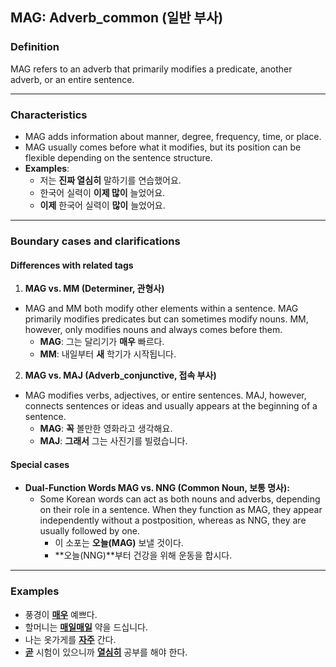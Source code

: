## MAG: Adverb_common (일반 부사)

### Definition
MAG refers to an adverb that primarily modifies a predicate, another adverb, or an entire sentence.

---

### Characteristics
- MAG adds information about manner, degree, frequency, time, or place.
- MAG usually comes before what it modifies, but its position can be flexible depending on the sentence structure.
- **Examples**:  
  - 저는 **진짜 열심히** 말하기를 연습했어요.
  - 한국어 실력이 **이제 많이** 늘었어요.
  - **이제** 한국어 실력이 **많이** 늘었어요.

---

### Boundary cases and clarifications  

#### Differences with related tags  
1. **MAG vs. MM (Determiner, 관형사)**  
  - MAG and MM both modify other elements within a sentence. MAG primarily modifies predicates but can sometimes modify nouns. MM, however, only modifies nouns and always comes before them.
    - **MAG**: 그는 달리기가 **매우** 빠르다.
    - **MM**: 내일부터 **새** 학기가 시작됩니다. 

2. **MAG vs. MAJ (Adverb_conjunctive, 접속 부사)**  
  - MAG modifies verbs, adjectives, or entire sentences. MAJ, however, connects sentences or ideas and usually appears at the beginning of a sentence.
    - **MAG**: **꼭** 볼만한 영화라고 생각해요. 
    - **MAJ**: **그래서** 그는 사진기를 빌렸습니다. 

#### Special cases  
- **Dual-Function Words MAG vs. NNG (Common Noun, 보통 명사):**  
  - Some Korean words can act as both nouns and adverbs, depending on their role in a sentence. When they function as MAG, they appear independently without a postposition, whereas as NNG, they are usually followed by one.
    - 이 소포는 **오늘(MAG)** 보낼 것이다. 
    - **오늘(NNG)**부터 건강을 위해 운동을 합시다. 

---
### Examples  
- 풍경이 <ins>**매우**</ins> 예쁘다.  
- 할머니는 <ins>**매일매일**</ins> 약을 드십니다.  
- 나는 옷가게를 <ins>**자주**</ins> 간다.  
- <ins>**곧**</ins> 시험이 있으니까 <ins>**열심히**</ins> 공부를 해야 한다.
